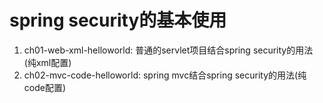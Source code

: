 # spring security的基本使用
1. ch01-web-xml-helloworld: 普通的servlet项目结合spring security的用法(纯xml配置)
2. ch02-mvc-code-helloworld: spring mvc结合spring security的用法(纯code配置)
